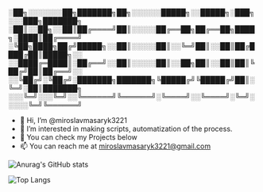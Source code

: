 
░██╗░░░░░░░██╗███████╗██╗░░░░░░█████╗░░█████╗░███╗░░░███╗███████╗
░██║░░██╗░░██║██╔════╝██║░░░░░██╔══██╗██╔══██╗████╗░████║██╔════╝
░╚██╗████╗██╔╝█████╗░░██║░░░░░██║░░╚═╝██║░░██║██╔████╔██║█████╗░░
░░████╔═████║░██╔══╝░░██║░░░░░██║░░██╗██║░░██║██║╚██╔╝██║██╔══╝░░
░░╚██╔╝░╚██╔╝░███████╗███████╗╚█████╔╝╚█████╔╝██║░╚═╝░██║███████╗
░░░╚═╝░░░╚═╝░░╚══════╝╚══════╝░╚════╝░░╚════╝░╚═╝░░░░░╚═╝╚══════╝



- 👋 Hi, I’m @miroslavmasaryk3221
- 👀 I’m interested in making scripts, automatization of the process.
- 🌱 You can check my Projects below 
- 📫 You can reach me at miroslavmasaryk3221@gmail.com



![Anurag's GitHub stats](https://github-readme-stats.vercel.app/api?username=miroslavmasaryk32210&show_icons=true&theme=tokyonight)

![Top Langs](https://github-readme-stats.vercel.app/api/top-langs/?username=miroslavmasaryk32210&theme=tokyonight)


<!---
miroslavmasaryk3221/miroslavmasaryk3221 is a ✨ special ✨ repository because its `README.md` (this file) appears on your GitHub profile.
You can click the Preview link to take a look at your changes.
--->

